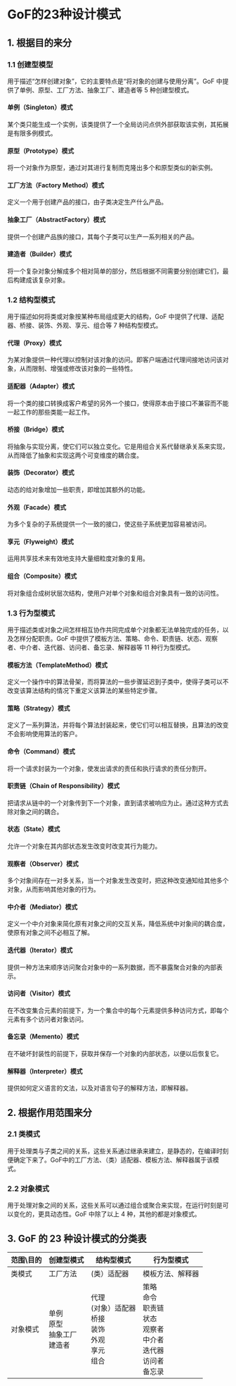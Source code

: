 # GoF的23种设计模式
## 1. 根据目的来分
### 1.1 创建型模型
用于描述“怎样创建对象”，它的主要特点是“将对象的创建与使用分离”。GoF 中提供了单例、原型、工厂方法、抽象工厂、建造者等 5 种创建型模式。
#### 单例（Singleton）模式
某个类只能生成一个实例，该类提供了一个全局访问点供外部获取该实例，其拓展是有限多例模式。
#### 原型（Prototype）模式
将一个对象作为原型，通过对其进行复制而克隆出多个和原型类似的新实例。
#### 工厂方法（Factory Method）模式
定义一个用于创建产品的接口，由子类决定生产什么产品。
#### 抽象工厂（AbstractFactory）模式
提供一个创建产品族的接口，其每个子类可以生产一系列相关的产品。
#### 建造者（Builder）模式
将一个复杂对象分解成多个相对简单的部分，然后根据不同需要分别创建它们，最后构建成该复杂对象。

### 1.2 结构型模式
用于描述如何将类或对象按某种布局组成更大的结构，GoF 中提供了代理、适配器、桥接、装饰、外观、享元、组合等 7 种结构型模式。
#### 代理（Proxy）模式
为某对象提供一种代理以控制对该对象的访问。即客户端通过代理间接地访问该对象，从而限制、增强或修改该对象的一些特性。
#### 适配器（Adapter）模式
将一个类的接口转换成客户希望的另外一个接口，使得原本由于接口不兼容而不能一起工作的那些类能一起工作。
#### 桥接（Bridge）模式
将抽象与实现分离，使它们可以独立变化。它是用组合关系代替继承关系来实现，从而降低了抽象和实现这两个可变维度的耦合度。
#### 装饰（Decorator）模式
动态的给对象增加一些职责，即增加其额外的功能。
#### 外观（Facade）模式
为多个复杂的子系统提供一个一致的接口，使这些子系统更加容易被访问。
#### 享元（Flyweight）模式
运用共享技术来有效地支持大量细粒度对象的复用。
#### 组合（Composite）模式
将对象组合成树状层次结构，使用户对单个对象和组合对象具有一致的访问性。

### 1.3 行为型模式
用于描述类或对象之间怎样相互协作共同完成单个对象都无法单独完成的任务，以及怎样分配职责。GoF 中提供了模板方法、策略、命令、职责链、状态、观察者、中介者、迭代器、访问者、备忘录、解释器等 11 种行为型模式。
#### 模板方法（TemplateMethod）模式
定义一个操作中的算法骨架，而将算法的一些步骤延迟到子类中，使得子类可以不改变该算法结构的情况下重定义该算法的某些特定步骤。
#### 策略（Strategy）模式
定义了一系列算法，并将每个算法封装起来，使它们可以相互替换，且算法的改变不会影响使用算法的客户。
#### 命令（Command）模式
将一个请求封装为一个对象，使发出请求的责任和执行请求的责任分割开。
#### 职责链（Chain of Responsibility）模式
把请求从链中的一个对象传到下一个对象，直到请求被响应为止。通过这种方式去除对象之间的耦合。
#### 状态（State）模式
允许一个对象在其内部状态发生改变时改变其行为能力。
#### 观察者（Observer）模式
多个对象间存在一对多关系，当一个对象发生改变时，把这种改变通知给其他多个对象，从而影响其他对象的行为。
#### 中介者（Mediator）模式
定义一个中介对象来简化原有对象之间的交互关系，降低系统中对象间的耦合度，使原有对象之间不必相互了解。
#### 迭代器（Iterator）模式
提供一种方法来顺序访问聚合对象中的一系列数据，而不暴露聚合对象的内部表示。
#### 访问者（Visitor）模式
在不改变集合元素的前提下，为一个集合中的每个元素提供多种访问方式，即每个元素有多个访问者对象访问。
#### 备忘录（Memento）模式
在不破坏封装性的前提下，获取并保存一个对象的内部状态，以便以后恢复它。
#### 解释器（Interpreter）模式
提供如何定义语言的文法，以及对语言句子的解释方法，即解释器。

## 2. 根据作用范围来分
### 2.1 类模式
用于处理类与子类之间的关系，这些关系通过继承来建立，是静态的，在编译时刻便确定下来了。GoF中的工厂方法、（类）适配器、模板方法、解释器属于该模式。
### 2.2 对象模式
用于处理对象之间的关系，这些关系可以通过组合或聚合来实现，在运行时刻是可以变化的，更具动态性。GoF 中除了以上 4 种，其他的都是对象模式。

## 3. GoF 的 23 种设计模式的分类表
范围\目的|创建型模式|结构型模式|行为型模式
--------|---------|---------|---------
类模式|工厂方法|(类）适配器|模板方法、解释器
对象模式|单例<br>原型<br>抽象工厂<br>建造者|代理<br>(对象）适配器<br>桥接<br>装饰<br>外观<br>享元<br>组合|策略<br>命令<br>职责链<br>状态<br>观察者<br>中介者<br>迭代器<br>访问者<br>备忘录
